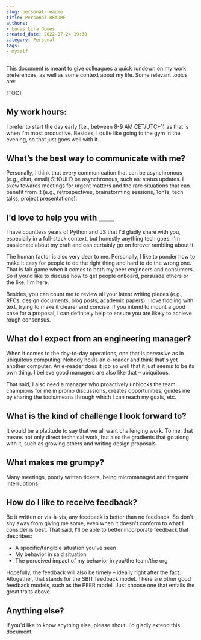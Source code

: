 ```yaml
---
slug: personal-readme
title: Personal README
authors:
- Lucas Lira Gomes
created_date: 2022-07-24 19:30
category: Personal
tags:
- myself
---
```


This document is meant to give colleagues a quick rundown on my work preferences, as well as some context about my life. Some relevant topics are:

[TOC]

## My work hours:
I prefer to start the day early (i.e., between 8-9 AM CET/UTC+1) as that is when I'm most productive. Besides, I quite like going to the gym in the evening, so that just goes well with it.

## What’s the best way to communicate with me?
Personally, I think that every communication that can be asynchronous (e.g., chat, email) SHOULD be asynchronous, such as: status updates. I skew towards meetings for urgent matters and the rare situations that can benefit from it (e.g., retrospectives, brainstorming sessions, 1on1s, tech talks, project presentations).

## I'd love to help you with ____
I have countless years of Python and JS that I'd gladly share with you, especially in a full-stack context, but honestly anything tech goes. I'm passionate about my craft and can certainly go on forever rambling about it.

The human factor is also very dear to me. Personally, I like to ponder how to make it easy for people to do the right thing and hard to do the wrong one. That is fair game when it comes to both my peer engineers and consumers. So if you'd like to discuss how to get people onboard, persuade others or the like, I'm here.

Besides, you can count me to review all your latest writing pieces (e.g., RFCs, design documents, blog posts, academic papers). I love fiddling with text, trying to make it clearer and concise. If you intend to mount a good case for a proposal, I can definitely help to ensure you are likely to achieve rough consensus.

## What do I expect from an engineering manager?
When it comes to the day-to-day operations, one that is pervasive as in ubiquitous computing. Nobody holds an e-reader and think that's yet another computer. An e-reader does it job so well that it just seems to be its own thing. I believe good managers are also like that – ubiquitous.

That said, I also need a manager who proactively unblocks the team, champions for me in promo discussions, creates opportunities, guides me by sharing the tools/means through which I can reach my goals, etc.

## What is the kind of challenge I look forward to?
It would be a platitude to say that we all want challenging work. To me, that means not only direct technical work, but also the gradients that go along with it, such as growing others and writing design proposals.

## What makes me grumpy?
Many meetings, poorly written tickets, being micromanaged and frequent interruptions.

## How do I like to receive feedback?
Be it written or vis-à-vis, any feedback is better than no feedback. So don't shy away from giving me some, even when it doesn't conform to what I consider is best. That said, I'll be able to better incorporate feedback that describes:

* A specific/tangible situation you've seen
* My behavior in said situation
* The perceived impact of my behavior in you/the team/the org

Hopefully, the feedback will also be timely – ideally right after the fact. Altogether, that stands for the SBIT feedback model. There are other good feedback models, such as the PEER model. Just choose one that entails the great traits above.

## Anything else?
If you'd like to know anything else, please shout. I'd gladly extend this document.

